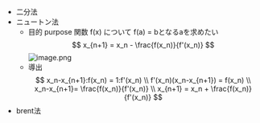 - 二分法
- ニュートン法
    - 目的 purpose
        関数 f(x) について f(a) = bとなるaを求めたい
    $$
    x_{n+1} = x_n - \frac{f(x_n)}{f'(x_n)}
    $$
    ![image.png](学問%20academics/notion/math/ExportBlock-cb2c20a1-8e45-4a53-98cb-57377ce1c41e-Part-1/image%204.png)
    - 導出
        $$
        x_n-x_{n+1}:f(x_n) = 1:f'(x_n) \\
        f'(x_n)(x_n-x_{n+1}) = f(x_n) \\
        x_n-x_{n+1}= \frac{f(x_n)}{f'(x_n)} \\
        x_{n+1} = x_n + \frac{f(x_n)}{f'(x_n)} 
        $$
- brent法